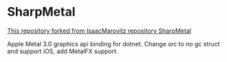 # SharpMetal
[This repository forked from IsaacMarovitz repository SharpMetal]([https://github.com/haolange/InfinityRenderPipeline](https://github.com/IsaacMarovitz/SharpMetal))

Apple Metal 3.0 graphics api binding for dotnet. Change src to no gc struct and support iOS, add MetalFX support.
